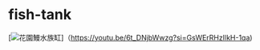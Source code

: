 # fish-tank

[![花園鰻水族缸](http://img.youtube.com/vi/6t_DNjbWwzg/0.jpg)]（https://youtu.be/6t_DNjbWwzg?si=GsWErRHzIlkH-1qa)
